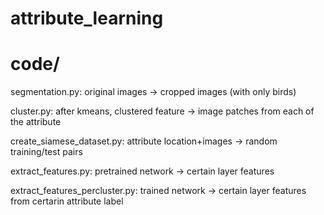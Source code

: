 # attribute_learning



# code/
segmentation.py: original images -> cropped images (with only birds)

cluster.py: after kmeans, clustered feature -> image patches from each of the attribute

create_siamese_dataset.py: attribute location+images -> random training/test pairs

extract_features.py: pretrained network -> certain layer features

extract_features_percluster.py: trained network -> certain layer features from certarin attribute label


